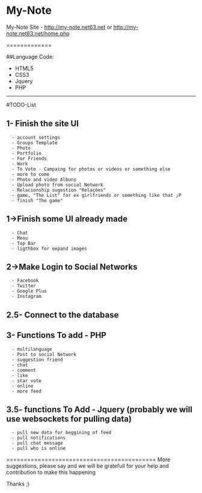 My-Note 
====

My-Note Site - http://my-note.net63.net or http://my-note.net63.net/home.php

=============

##Language Code:

  - HTML5
  - CSS3
  - Jquery
  - PHP

--------------------------------------------------------------------------  
#TODO-List

##  1- Finish the site UI
      - account settings
      - Groups Template
      - Photo
      - Portfolio
      - For Friends
      - Work
      - To Vote - Campaing for photos or videos or something else
      - more to come
      - Photo and video Albuns
      - Upload photo from social Network
      - Relacionship sugestion "Relações"
      - game, "The List" for ex girlfriends or something like that ;P
      - finish "The game"
    
##  1->Finish some UI already made
      - Chat
      - Menu
      - Top Bar
      - ligthbox for expand images
    
##  2->Make Login to Social Networks
      - Facebook
      - Twitter
      - Google Plus
      - Instagram
  
##  2.5- Connect to the database
  
##  3- Functions To add - PHP
      - multilanguage
      - Post to social Network
      - suggestion friend
      - chat
      - comment
      - like
      - star vote
      - online
      - more feed
      
##  3.5- functions To Add - Jquery (probably we will use websockets for pulling data)
      - pull new data for beggining of feed
      - pull notifications
      - pull chat message
      - pull who is online
      
===========================================
More suggestions, please say and we will be gratefull for your help and contribution to make this happening

Thanks ;)
